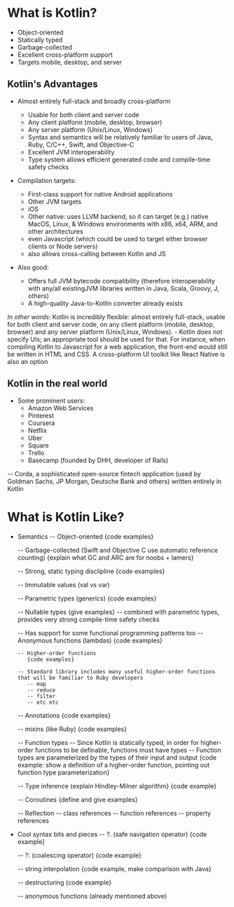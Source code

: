 What is Kotlin?
===============
 - Object-oriented
 - Statically typed
 - Garbage-collected
 - Excellent cross-platform support
 - Targets mobile, desktop, and server


Kotlin's Advantages
------------------
- Almost entirely full-stack and broadly cross-platform
  - Usable for both client and server code
  - Any client platform (mobile, desktop, browser)
  - Any server platform (Unix/Linux, Windows)
  - Syntax and semantics will be relatively familiar to users of Java, Ruby, C/C++, Swift, and Objective-C
  - Excellent JVM interoperability
  - Type system allows efficient generated code and compile-time safety checks

- Compilation targets:
  - First-class support for native Android applications
  - Other JVM targets
  - iOS
  - Other native: uses LLVM backend, so it can target (e.g.) native MacOS, Linux, & Windows environments with x86, x64, ARM, and other architectures
  - even Javascript (which could be used to target either browser clients or Node servers)
  - also allows cross-calling between Kotlin and JS

- Also good:
  - Offers full JVM bytecode compatibility (therefore interoperability with any/all existingJVM libraries written in Java, Scala, Groovy, J, others)
  - A high-quality Java-to-Kotlin converter already exists

*In other words*:
    Kotlin is incredibly flexible: almost entirely full-stack, usable for both client and server code, on any client platform (mobile, desktop, browser) and any server platform (Unix/Linux, Windows).
    - Kotlin does not specify UIs; an appropriate tool should be used for that. For instance, when compiling Kotlin to Javascript for a web application, the front-end would still be written in HTML and CSS. A cross-platform UI toolkit like React Native is also an option

Kotlin in the real world
------------------------
- Some prominent users:
  - Amazon Web Services
  - Pinterest
  - Coursera
  - Netflix
  - Uber
  - Square
  - Trello
  - Basecamp (founded by DHH, developer of Rails)

-- Corda, a sophisticated open-source fintech application (used by Goldman Sachs, JP Morgan, Deutsche Bank and others) written entirely in Kotlin



What is Kotlin Like?
====================

- Semantics
   -- Object-oriented
      {code examples}

   -- Garbage-collected (Swift and Objective C use automatic reference counting)
      {explain what GC and ARC are for noobs + lamers}

   -- Strong, static typing disclipline
      {code examples}

   -- Immutable values (val vs var)

   -- Parametric types (generics)
      {code examples}

   -- Nullable types
      {give examples}
      -- combined with parametric types, provides very strong compile-time safety checks

   -- Has support for some functional programming patterns too
      -- Anonymous functions (lambdas)
         {code examples}

      -- Higher-order functions
         {code examples}

      -- Standard library includes many useful higher-order functions that will be familiar to Ruby developers
         -- map
         -- reduce
         -- filter
         -- etc etc

   -- Annotations
      {code examples}

   -- mixins (like Ruby)
      {code examples}

   -- Function types
      -- Since Kotlin is statically typed, in order for higher-order functions to be definable, functions must have types
      -- Function types are parameterized by the types of their input and output
      {code example: show a definition of a higher-order function, pointing out function type parameterization}





   -- Type inference
      {explain Hindley-Milner algorithm}
      {code example}

   -- Coroutines
      {define and give examples}

   -- Reflection
      -- class references
      -- function references
      -- property references


- Cool syntax bits and pieces
   -- ?. (safe navigation operator)
      {code example]

   -- ?: (coalescing operator)
      {code example}

   -- string interpolation
      {code example, make comparison with Java}

   -- destructuring
      {code example}

   -- anonymous functions (already mentioned above)
